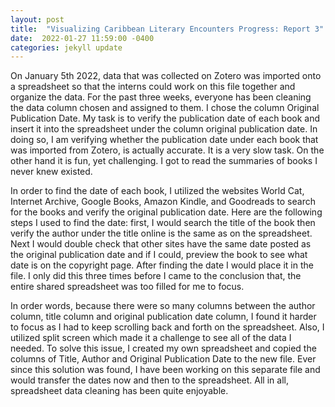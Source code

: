 ```yaml
---
layout: post
title:  "Visualizing Caribbean Literary Encounters Progress: Report 3"
date:  2022-01-27 11:59:00 -0400
categories: jekyll update
---
```


<style>
div{
  text-align: justify;
  text-justify: inter-word;
}
</style>

<p>On January 5th 2022, data that was collected on Zotero was imported onto a spreadsheet so that the interns could work on this file together and organize the data. For the past three weeks, everyone has been cleaning the data column chosen and assigned to them. I chose the column Original Publication Date. My task is to verify the publication date of each book and insert it into the spreadsheet under the column original publication date. In doing so, I am verifying whether the publication date under each book that was imported from Zotero, is actually accurate. It is a very slow task. On the other hand it is fun, yet challenging. I got to read the summaries of books I never knew existed.</p>

<p>In order to find the date of each book, I utilized the websites World Cat, Internet Archive, Google Books, Amazon Kindle, and Goodreads to search for the books and verify the original publication date. Here are the following steps I used to find the date: first, I would search the title of the book then verify the author under the title online is the same as on the spreadsheet. Next I would double check that other sites have the same date posted as the original publication date and if I could, preview the book to see what date is on the copyright page. After finding the date I would place it in the file. I only did this three times before I came to the conclusion that, the entire shared spreadsheet was too filled for me to focus.</p>

 <p>In order words, because there were so many columns between the author column, title column and original publication date column, I found it harder to focus as I had to keep scrolling back and forth on the spreadsheet. Also, I utilized split screen which made it a challenge to see all of the data I needed. To solve this issue, I created my own spreadsheet and copied the columns of Title, Author and Original Publication Date to the new file. Ever since this solution was found, I have been working on this separate file and would transfer the dates now and then to the spreadsheet. All in all, spreadsheet data cleaning has been quite enjoyable.</p>